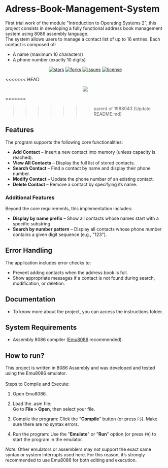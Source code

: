# Adress-Book-Management-System
First trial work of the module "Introduction to Operating Systems 2", this project consists in developing a fully functional address book management system using 8086 assembly language.\
The system allows users to manage a contact list of up to 16 entries. Each contact is composed of:

  * A name (maximum 10 characters)
  * A phone number (exactly 10 digits)

<div align="center">
  
  [![stars](https://img.shields.io/github/stars/kalis26/Adress-Book-Management-System)](https://github.com/kalis26/Adress-Book-Management-System/stargazers)
  [![forks](https://img.shields.io/github/forks/kalis26/Adress-Book-Management-System)](https://github.com/kalis26/Adress-Book-Management-System/forks)
  [![issues](https://img.shields.io/github/issues/kalis26/Adress-Book-Management-System?color=orange)](https://github.com/kalis26/Adress-Book-Management-System/issues)
  [![license](https://img.shields.io/github/license/kalis26/Adress-Book-Management-System)](https://github.com/kalis26/Adress-Book-Management-System/blob/main/LICENSE)
  
</div>

<<<<<<< HEAD
<div align="center">
 <img src="resources/demo.gif"> 
</div>

=======
>>>>>>> parent of 1988043 (Update README.md)
## Features
The program supports the following core functionalities:

  * **Add Contact** – Insert a new contact into memory (unless capacity is reached).
  *  **View All Contacts** – Display the full list of stored contacts.
  *  **Search Contact** – Find a contact by name and display their phone number.
  *  **Modify Contact** – Update the phone number of an existing contact.
  *  **Delete Contact** – Remove a contact by specifying its name.

### Additional Features

Beyond the core requirements, this implementation includes:

  * **Display by name prefix** – Show all contacts whose names start with a specific substring.
  * **Search by number pattern** – Display all contacts whose phone number contains a given digit sequence (e.g., "123").

## Error Handling
The application includes error checks to:

  * Prevent adding contacts when the address book is full.
  * Show appropriate messages if a contact is not found during search, modification, or deletion.

## Documentation
- To know more about the project, you can access the instructions folder.

## System Requirements
- Assembly 8086 compiler ([Emu8086](https://emu8086-microprocessor-emulator.fr.softonic.com/) recommended).

## How to run?
This project is written in 8086 Assembly and was developed and tested using the Emu8086 emulator.\
\
Steps to Compile and Execute:

  1. Open Emu8086.
     
  2. Load the .asm file:\
     Go to **File > Open**, then select your file.
     
  3. Compile the program:
     Click the "**Compile**" button (or press `F5`). Make sure there are no syntax errors.
     
  4. Run the program:
     Use the "**Emulate**" or "**Run**" option (or press `F9`) to start the program in the emulator. 

*Note:* Other emulators or assemblers may not support the exact same syntax or system interrupts used here. For this reason, it’s strongly recommended to use Emu8086 for both editing and execution.
